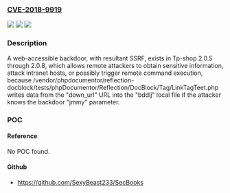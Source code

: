 ### [CVE-2018-9919](https://cve.mitre.org/cgi-bin/cvename.cgi?name=CVE-2018-9919)
![](https://img.shields.io/static/v1?label=Product&message=n%2Fa&color=blue)
![](https://img.shields.io/static/v1?label=Version&message=n%2Fa&color=blue)
![](https://img.shields.io/static/v1?label=Vulnerability&message=n%2Fa&color=brighgreen)

### Description

A web-accessible backdoor, with resultant SSRF, exists in Tp-shop 2.0.5 through 2.0.8, which allows remote attackers to obtain sensitive information, attack intranet hosts, or possibly trigger remote command execution, because /vendor/phpdocumentor/reflection-docblock/tests/phpDocumentor/Reflection/DocBlock/Tag/LinkTagTeet.php writes data from the "down_url" URL into the "bddlj" local file if the attacker knows the backdoor "jmmy" parameter.

### POC

#### Reference
No POC found.

#### Github
- https://github.com/SexyBeast233/SecBooks

